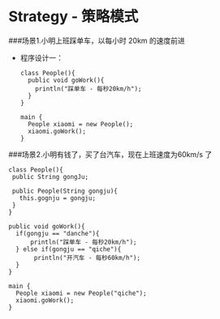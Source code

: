 # Strategy - 策略模式

###场景1.小明上班踩单车，以每小时 20km 的速度前进


* 程序设计一：

  ```
  class People(){
    public void goWork(){
      println("踩单车 - 每秒20km/h");
    }
  }
  ```
  ```
  main {
    People xiaomi = new People();
    xiaomi.goWork(); 
  }
  ```

###场景2.小明有钱了，买了台汽车，现在上班速度为60km/s 了

 ```
class People(){
  public String gongJu;

  public People(String gongju){
    this.gognju = gongju;
  }    
}
 ```

```
public void goWork(){
  if(gongju == "danche"){
      println("踩单车 - 每秒20km/h");
  } else if(gongju == "qiche"){
       println("开汽车 - 每秒60km/h");
  }
}
```

```
main {
  People xiaomi = new People("qiche");
  xiaomi.goWork(); 
}
```